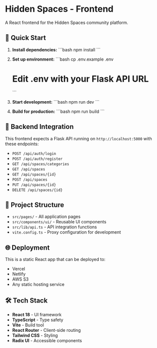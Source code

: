 # Hidden Spaces - Frontend

A React frontend for the Hidden Spaces community platform.

## 🚀 Quick Start

1. **Install dependencies:**
   \`\`\`bash
   npm install
   \`\`\`

2. **Set up environment:**
   \`\`\`bash
   cp .env.example .env
   # Edit .env with your Flask API URL
   \`\`\`

3. **Start development:**
   \`\`\`bash
   npm run dev
   \`\`\`

4. **Build for production:**
   \`\`\`bash
   npm run build
   \`\`\`

## 🔌 Backend Integration

This frontend expects a Flask API running on `http://localhost:5000` with these endpoints:

- `POST /api/auth/login`
- `POST /api/auth/register` 
- `GET /api/spaces/categories`
- `GET /api/spaces`
- `GET /api/spaces/{id}`
- `POST /api/spaces`
- `PUT /api/spaces/{id}`
- `DELETE /api/spaces/{id}`

## 📁 Project Structure

- `src/pages/` - All application pages
- `src/components/ui/` - Reusable UI components
- `src/lib/api.ts` - API integration functions
- `vite.config.ts` - Proxy configuration for development

## 🌐 Deployment

This is a static React app that can be deployed to:
- Vercel
- Netlify  
- AWS S3
- Any static hosting service

## 🛠️ Tech Stack

- **React 18** - UI framework
- **TypeScript** - Type safety
- **Vite** - Build tool
- **React Router** - Client-side routing
- **Tailwind CSS** - Styling
- **Radix UI** - Accessible components
